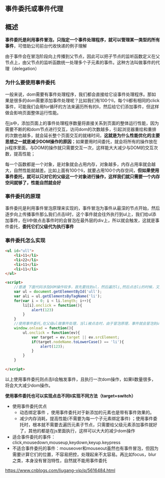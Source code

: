 ## 事件委托或事件代理

## 概述

**事件委托是利用事件冒泡，只指定一个事件处理程序，就可以管理某一类型的所有事件**，可借助公司前台代收快递的例子理解

 由于事件会在冒泡阶段向上传播到父节点，因此可以把子节点的监听函数定义在父节点上，由父节点的监听函数统一处理多个子元素的事件。这种方法叫做事件的代理（delegation） 

### 为什么要使用事件委托

一般来说，dom需要有事件处理程序，我们都会直接给它设事件处理程序。那如果是很多的dom需要添加事件处理呢？比如我们有100个li，每个li都有相同的click 事件，可能我们会用for循环的方法来遍历所有的li，然后给它们添加事件，但这样做会影响页面整体运行性能。

在js中，添加页面上的事件处理程序数量将直接关系到页面的整体运行性能，因为需要不断的和dom节点进行交互，访问dom的次数越多，引起浏览器重绘和重排的次数也越多，就会延长整个页面交互的就绪时间，**这就是为什么性能优化的主要思想之一就是减少DOM操作的原因**；如果要用时间委托，就会将所有的操作放在js程序里面，与DOM的操作就只需要交互一次，这样能大大减少与DOM的交互次数，提高性能；

每一个函数都是一个对象，是对象就会占用内存，对象越多，内存占用率就会越大，自然性能就越差。比如上面有100个li，就要占用100个内存空间，**但如果使用事件委托，就可以只对它的父级这一个对象进行操作，这样我们就只需要一个内存空间就够了，性能自然就会好**

### 事件委托的原理

事件委托是利用事件冒泡原理来实现的，事件冒泡为事件从最深的节点开始，然后逐步向上传播事件那么我们点击li时，这个事件就会往外执行到ul上，我们给ul添加事件，在li中做点击事件时的会冒泡在最外层的div上，所以就会触发，这就是事件委托，**委托它们父级代为执行事件**

 ### 事件委托怎么实现

```html
<ul id="ull">
    <li>11</li>
    <li>22</li>
    <li>11</li>
    <li>11</li>
</ul>

<script>
    //普通 下面代码涉及DOM操作较多，首先要找到ul，然后遍历li,然后点击li的时候，又要找一次目标li的位置，才能执行最后操作，每次点击的要找一次li 
    var ul = document.getElementById('ull');
    var ali = ul.getElementsByTagName('li');
    for(var i = 0; i < li.length; i++){
        li[i].onclick = function(){
            alert(123)
        }
    }
    //使用事件委托,在父级ul做事件处理，当li被点击时，由于冒泡原理，事件就会冒泡到ul上，可以使用target返回事件的目标节点，target可以表示为当前的事件操作的dom
    window.onload = function(){
        ul.onclick = function(ev){
            var target = ev.target || ev.srcElement;
            if(target.nodeName.toLowerCase() == 'li'){
             	alert(123);   
            }
        }
    }
	
</script>
```

以上使用事件委托则点击li会触发事件，且执行一次dom操作，如果li数量很多，将会大大减少dom操作。

**使用事件委托也可以实现点击不同li实现不同方法（target+switch）**

- 使用事件委托优点
  -  动态绑定事件 ，使用事件委托对于新添加的元素也是带有事件效果的。
  -  减少内存消耗，提高性能(不需要为每一个子元素绑定事件) ；使用事件委托时，根本就不需要去遍历元素子节点，只需要给父级元素添加事件就好了，其他的都是在js里面执行，这样可以大大的减少dom操作
- 适合事件委托的事件：click,mousedown,mouseup,keydown,keyup.keypress
- 不适合事件委托的事件：mouseover和mouseout虽然也有事件冒泡，但因为需要计算它们的位置，不容易把控，处理起来不太容易。再比如focus，blur之类，本身没有冒泡特性，自然就不能用事件委托

 https://www.cnblogs.com/liugang-vip/p/5616484.html  